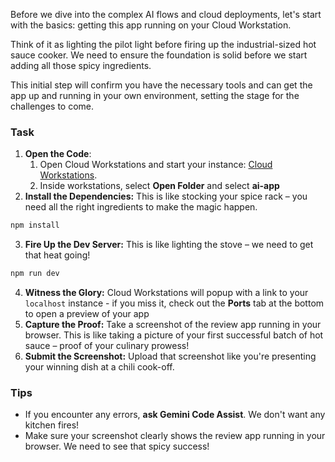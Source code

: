 Before we dive into the complex AI flows and cloud deployments, let's start with the basics: getting this app running on your Cloud Workstation.

Think of it as lighting the pilot light before firing up the industrial-sized hot sauce cooker. We need to ensure the foundation is solid before we start adding all those spicy ingredients.

This initial step will confirm you have the necessary tools and can get the app up and running in your own environment, setting the stage for the challenges to come.

### Task

1. **Open the Code**:
    1. Open Cloud Workstations and start your instance: [Cloud Workstations](https://console.cloud.google.com/workstations/overview).
    2. Inside workstations, select **Open Folder** and select **ai-app**
2.  **Install the Dependencies:** This is like stocking your spice rack – you need all the right ingredients to make the magic happen.

```bash
npm install
```

3.  **Fire Up the Dev Server:** This is like lighting the stove – we need to get that heat going!

```bash
npm run dev
```

4.  **Witness the Glory:** Cloud Workstations will popup with a link to your `localhost` instance - if you miss it, check out the **Ports** tab at the bottom to open a preview of your app
5.  **Capture the Proof:** Take a screenshot of the review app running in your browser. This is like taking a picture of your first successful batch of hot sauce – proof of your culinary prowess!
6.  **Submit the Screenshot:** Upload that screenshot like you're presenting your winning dish at a chili cook-off.

### Tips

* If you encounter any errors, **ask Gemini Code Assist**. We don't want any kitchen fires!
* Make sure your screenshot clearly shows the review app running in your browser. We need to see that spicy success!
